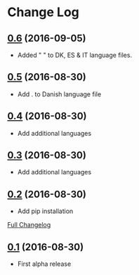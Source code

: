 # Change Log

## [0.6](https://github.com/kevthehermit/DuckToolkit/tree/0.2) (2016-09-05)
- Added " " to DK, ES & IT language files.

## [0.5](https://github.com/kevthehermit/DuckToolkit/tree/0.2) (2016-08-30)
- Add . to Danish language file

## [0.4](https://github.com/kevthehermit/DuckToolkit/tree/0.2) (2016-08-30)
- Add additional languages

## [0.3](https://github.com/kevthehermit/DuckToolkit/tree/0.2) (2016-08-30)
- Add additional languages

## [0.2](https://github.com/kevthehermit/DuckToolkit/tree/0.2) (2016-08-30)
- Add pip installation

[Full Changelog](https://github.com/kevthehermit/DuckToolkit/compare/0.1...0.2)

## [0.1](https://github.com/kevthehermit/DuckToolkit/tree/0.1) (2016-08-30)
- First alpha release
